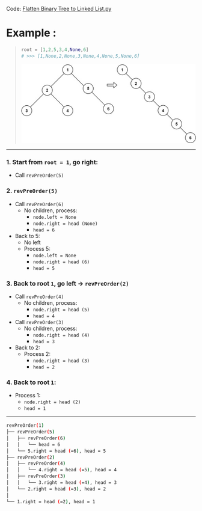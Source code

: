 Code: [Flatten Binary Tree to Linked List.py](../../Solutions/Top%20100%20liked/Flatten%20Binary%20Tree%20to%20Linked%20List.py)
# Example : 
>```python
> root = [1,2,5,3,4,None,6]
> # >>> [1,None,2,None,3,None,4,None,5,None,6]
>```
> ![Flatten Binary Tree to Linked List](./Flatten.jpg)

---
### 1. Start from `root = 1`, go right:
- Call `revPreOrder(5)`

### 2. `revPreOrder(5)`
- Call `revPreOrder(6)`
    - No children, process:
      - `node.left = None`
      - `node.right = head (None)`
      - `head = 6`
- Back to 5:
    - No left
    - Process 5:
      - `node.left = None`
      - `node.right = head (6)`
      - `head = 5`

### 3. Back to root `1`, go left → `revPreOrder(2)`
- Call `revPreOrder(4)`
    - No children, process:
      - `node.right = head (5)`
      - `head = 4`
- Call `revPreOrder(3)`
    - No children, process:
      - `node.right = head (4)`
      - `head = 3`
- Back to 2:
    - Process 2:
      - `node.right = head (3)`
      - `head = 2`

### 4. Back to root `1`:
- Process 1:
  - `node.right = head (2)`
  - `head = 1`
---

```bash
revPreOrder(1)
├── revPreOrder(5)
│   ├── revPreOrder(6)
│   │   └── head = 6
│   └── 5.right = head (=6), head = 5
├── revPreOrder(2)
│   ├── revPreOrder(4)
│   │   └── 4.right = head (=5), head = 4
│   ├── revPreOrder(3)
│   │   └── 3.right = head (=4), head = 3
│   └── 2.right = head (=3), head = 2
│
└── 1.right = head (=2), head = 1
```
